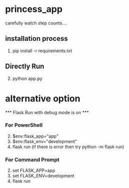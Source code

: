 # princess_app
carefully watch step counts....

## installation process ##
1. pip install -r requirements.txt

## Directly Run
2. python app.py

# alternative option

*** Flask Run with debug mode is on ***

### For PowerShell ###
2. $env:flask_app="app"
3. $env:flask_env="development"
4. flask run (if there is error then try python -m flask run)

### For Command Prompt ###

2. set FLASK_APP=app
3. set FLASK_ENV=development
4. flask run